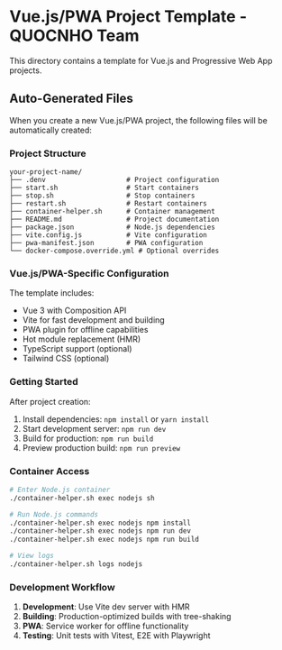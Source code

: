 # Vue.js/PWA Project Template - QUOCNHO Team

This directory contains a template for Vue.js and Progressive Web App projects.

## Auto-Generated Files

When you create a new Vue.js/PWA project, the following files will be automatically created:

### Project Structure
```
your-project-name/
├── .denv                    # Project configuration
├── start.sh                 # Start containers
├── stop.sh                  # Stop containers
├── restart.sh               # Restart containers
├── container-helper.sh      # Container management
├── README.md                # Project documentation
├── package.json             # Node.js dependencies
├── vite.config.js           # Vite configuration
├── pwa-manifest.json        # PWA configuration
└── docker-compose.override.yml # Optional overrides
```

### Vue.js/PWA-Specific Configuration

The template includes:
- Vue 3 with Composition API
- Vite for fast development and building
- PWA plugin for offline capabilities
- Hot module replacement (HMR)
- TypeScript support (optional)
- Tailwind CSS (optional)

### Getting Started

After project creation:
1. Install dependencies: `npm install` or `yarn install`
2. Start development server: `npm run dev`
3. Build for production: `npm run build`
4. Preview production build: `npm run preview`

### Container Access

```bash
# Enter Node.js container
./container-helper.sh exec nodejs sh

# Run Node.js commands
./container-helper.sh exec nodejs npm install
./container-helper.sh exec nodejs npm run dev
./container-helper.sh exec nodejs npm run build

# View logs
./container-helper.sh logs nodejs
```

### Development Workflow

1. **Development**: Use Vite dev server with HMR
2. **Building**: Production-optimized builds with tree-shaking
3. **PWA**: Service worker for offline functionality
4. **Testing**: Unit tests with Vitest, E2E with Playwright
